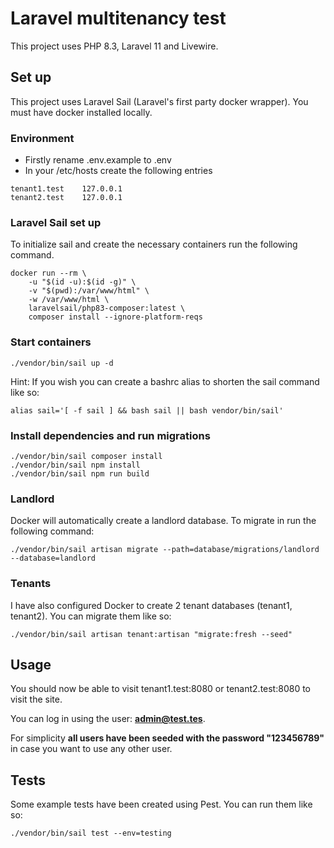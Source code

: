 # Laravel multitenancy test

This project uses PHP 8.3, Laravel 11 and Livewire.

## Set up

This project uses Laravel Sail (Laravel's first party docker wrapper). You must have docker installed locally.

### Environment

- Firstly rename .env.example to .env
- In your /etc/hosts create the following entries

```
tenant1.test    127.0.0.1
tenant2.test    127.0.0.1
```

### Laravel Sail set up

To initialize sail and create the necessary containers run the following command.

```
docker run --rm \
    -u "$(id -u):$(id -g)" \
    -v "$(pwd):/var/www/html" \
    -w /var/www/html \
    laravelsail/php83-composer:latest \
    composer install --ignore-platform-reqs
```

### Start containers

```
./vendor/bin/sail up -d
```

Hint: If you wish you can create a bashrc alias to shorten the sail command like so:

```
alias sail='[ -f sail ] && bash sail || bash vendor/bin/sail'
```

### Install dependencies and run migrations

```
./vendor/bin/sail composer install
./vendor/bin/sail npm install
./vendor/bin/sail npm run build
```

### Landlord

Docker will automatically create a landlord database. To migrate in run the following command:

```
./vendor/bin/sail artisan migrate --path=database/migrations/landlord --database=landlord
```

### Tenants

I have also configured Docker to create 2 tenant databases (tenant1, tenant2). You can migrate them like so:

```
./vendor/bin/sail artisan tenant:artisan "migrate:fresh --seed"
```

## Usage 

You should now be able to visit tenant1.test:8080 or tenant2.test:8080 to visit the site.

You can log in using the user: **admin@test.tes**.

For simplicity **all users have been seeded with the password "123456789"** in case you want to use any other user.


## Tests

Some example tests have been created using Pest. You can run them like so:

```
./vendor/bin/sail test --env=testing
```
